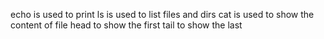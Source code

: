 echo is used to print
ls is used to list files and dirs
cat is used to show the content of file 
head to show the first 
tail to show the last
